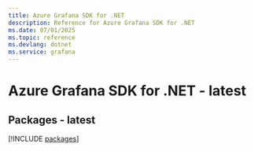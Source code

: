 ```yaml
---
title: Azure Grafana SDK for .NET
description: Reference for Azure Grafana SDK for .NET
ms.date: 07/01/2025
ms.topic: reference
ms.devlang: dotnet
ms.service: grafana
---
```

# Azure Grafana SDK for .NET - latest
## Packages - latest
[!INCLUDE [packages](grafana-index.md)]